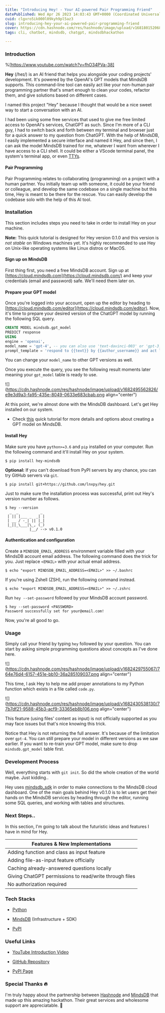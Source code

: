 ```yaml
---
title: "Introducing Hey! - Your AI-powered Pair Programming Friend"
datePublished: Wed Apr 26 2023 14:03:43 GMT+0000 (Coordinated Universal Time)
cuid: clgxro5ik000l09kyh9pl5az3
slug: introducing-hey-your-ai-powered-pair-programming-friend
cover: https://cdn.hashnode.com/res/hashnode/image/upload/v1681801520684/bb66c4fe-43a8-4246-bf2c-7a72950056ec.png
tags: cli, chatbot, mindsdb, chatgpt, mindsdbhackathon

---
```


### Introduction

%[https://www.youtube.com/watch?v=fhO34PVa-38] 

**Hey** (/heɪ/) is an AI friend that helps you alongside your coding projects' development. It's powered by the OpenAI's GPT models that MindsDB supports. This command-line tool can easily act like your non-human pair programming partner that's smart enough to clean your codes, refactor them, and give solutions based on different cases.

I named this project "Hey" because I thought that would be a nice sweet way to start a conversation with an AI.

I had been using some free services that used to give me free limited access to OpenAI's services, ChatGPT as such. Since I'm more of a CLI guy, I had to switch back and forth between my terminal and browser just for a quick answer to my question from ChatGPT. With the help of MindsDB, I easily implemented a secure interface and named it Hey, and since then, I can ask the model MindsDB trained for me, whatever I want from wherever I have access to a CLI shell. It could be either a VScode terminal panel, the system's terminal app, or even [TTYs](https://en.wikipedia.org/wiki/TTY).

#### Pair Programming

Pair Programming relates to collaborating (programming) on a project with a human partner. You initially team up with someone, it could be your friend or colleague, and develop the same codebase on a single machine but this time, Hey is meant to be there for the rescue. You can easily develop the codebase solo with the help of this AI tool.

### Installation

This section includes steps you need to take in order to install Hey on your machine.

**Note:** This quick tutorial is designed for Hey version 0.1.0 and this version is *not stable* on Windows machines yet. It's highly recommended to use Hey on Unix-like operating systems like Linux distros or MacOS.

#### Sign up on MindsDB

First thing first, you need a free MindsDB account. Sign up at [https://cloud.mindsdb.com](https://cloud.mindsdb.com/) and keep your credentials (email and password) safe. We'll need them later on.

#### Prepare your GPT model

Once you're logged into your account, open up the editor by heading to [https://cloud.mindsdb.com/editor](https://cloud.mindsdb.com/editor). Now, it's time to prepare your desired version of the ChatGPT model by running the following SQL query.

```sql
CREATE MODEL mindsdb.gpt_model
PREDICT response
USING
engine = 'openai',
model_name = 'gpt-4', -- you can also use 'text-davinci-003' or 'gpt-3.5-turbo'
prompt_template = 'respond to {{text}} by {{author_username}} and act like a pair programming partner.';
```

You can change your `model_name` to other GPT versions as well.

Once you execute the query, you see the following result moments later meaning your `gpt_model` table is ready to use.

![](https://cdn.hashnode.com/res/hashnode/image/upload/v1682495562826/e9e3d9a3-fa95-435e-8049-0633e683cbab.png align="center")

At this point, we're almost done with the MindsDB dashboard. Let's get Hey installed on our system.

* Check [this](https://docs.mindsdb.com/sql/tutorials/twitter-chatbot#1-create-a-gpt-4-model) quick tutorial for more details and options about creating a GPT model on MindsDB.
    

#### Install Hey

Make sure you have `python>=3.6` and `pip` installed on your computer. Run the following command and it'll install Hey on your system.

```plaintext
$ pip install hey-mindsdb
```

**Optional:** If you can't download from PyPI servers by any chance, you can try GitHub servers via `git`.

```plaintext
$ pip install git+https://github.com/lnxpy/hey.git
```

Just to make sure the installation process was successful, print out Hey's version number as follows.

```plaintext
$ hey --version
  _  _          _
 | || |___ _  _| |
 | __ / -_| || |_|
 |_||_\___|\_, (_)
           |__/ --> v0.1.0
```

#### Authentication and configuration

Create a `MINDSDB_EMAIL_ADDRESS` environment variable filled with your MindsDB account email address. The following command does the trick for you. Just replace `<EMAIL>` with your actual email address.

```plaintext
$ echo "export MINDSDB_EMAIL_ADDRESS=<EMAIL>" >> ~/.bashrc
```

If you're using Zshell (ZSH), run the following command instead.

```plaintext
$ echo "export MINDSDB_EMAIL_ADDRESS=<EMAIL>" >> ~/.zshrc
```

Run `hey --set-password` followed by your MindsDB account password.

```plaintext
$ hey --set-password <PASSWORD>
Password successfully set for your@email.com!
```

Now, you're all good to go.

### Usage

Simply call your friend by typing `hey` followed by your question. You can start by asking simple programming questions about concepts as I've done here.

![](https://cdn.hashnode.com/res/hashnode/image/upload/v1682429755067/764e76d4-6157-451e-bb10-36a285109037.png align="center")

This time, I ask Hey to help me add proper annotations to my Python function which exists in a file called `code.py`.

![](https://cdn.hashnode.com/res/hashnode/image/upload/v1682430538130/77b7df21-9588-45b3-acf9-33365eb8b106.png align="center")

This feature (using files' content as input) is not officially supported as you may face issues but that's nice knowing this trick.

Notice that Hey is not returning the full answer. It's because of the limitation over `gpt-4`. You can still prepare your model in different versions as we saw earlier. If you want to re-train your GPT model, make sure to drop `mindsdb.gpt_model` table first.

### Development Process

Well, everything starts with `git init`. So did the whole creation of the world maybe. Just kidding..

Hey uses [mindsdb\_sdk](https://github.com/mindsdb/mindsdb_python_sdk) in order to make connections to the MindsDB cloud dashboard. One of the main goals behind Hey v0.1.0 is to let users get their hands on the MindsDB services by heading through the editor, running some SQL queries, and working with tables and structures.

### Next Steps..

In this section, I'm going to talk about the futuristic ideas and features I have in mind for Hey.

| Features & New Implementations |
| --- |
| Adding function and class as input feature |
| Adding file-as-input feature officially |
| Caching already-answered questions locally |
| Giving ChatGPT permissions to read/write through files |
| No authorization required |

### Tech Stacks

* [Python](https://python.org)
    
* [MindsDB](https://cloud.mindsdb.com) (Infrastructure + SDK)
    
* [PyPI](https://pypi.org)
    

### Useful Links

* [YouTube Introduction Video](https://www.youtube.com/watch?v=fhO34PVa-38&list=LL&index=9)
    
* [GitHub Repository](https://github.com/lnxpy/hey)
    
* [PyPI Page](https://pypi.org/project/hey-mindsdb/)
    

### Special Thanks 🔥

I'm truly happy about the partnership between [Hashnode](https://hashnode.com) and [MindsDB](https://mindsdb.com) that made up this amazing hackathon. Their great services and wholesome support are appreciatable. 🍺
